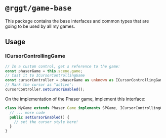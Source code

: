 # `@rggt/game-base`

This package contains the base interfaces and common types that are going to be used by all my games.

## Usage

### ICursorControllingGame

```typescript
// In a custom control, get a reference to the game:
const phaserGame = this.scene.game;
// Cast it to ICursorControllingGame
const cursorController = phaserGame as unknown as ICursorControllingGame;
// Mark the cursor as "active':
cursorController.setCursorEnabled();
```

On the implementation of the Phaser game, implement this interface:

```typescript
class MyGame extends Phaser.Game implements SPGame, ICursorControllingGame {
  // ... more code
  public setCursorEnabled() {
    // set the cursor style here!
  }
}
```
